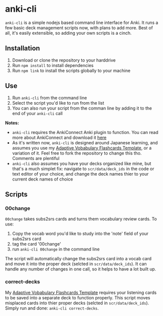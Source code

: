 # anki-cli #

`anki-cli` is a simple nodejs based command line interface for Anki. It runs a few basic deck management scripts now, with plans to add more. Best of all, it's easily extensible, so adding your own scripts is a cinch.

## Installation ##

1. Download or clone the repository to your harddrive
2. Run `npm install` to install dependencies
3. Run `npm link` to install the scripts globally to your machine

## Use ##

1. Run `anki-cli` from the command line
2. Select the script you'd like to run from the list
3. You can also run your script from the comman line by adding it to the end of your `anki-cli` call

__Notes:__ 

* `anki-cli` requires the AnkiConnect Anki plugin to function. You can read more about AnkiConnect and download it [here](https://ankiweb.net/shared/info/2055492159)
* As it's written now, `anki-cli` is designed around Japanese learning, and assumes you use my [Adaptive Vobabulary Flashcards Template](https://github.com/towercity/anki-adaptive-vobabulary-flashcards), or a variation of it. Feel free to fork the repository to change this tho. Comments are plentiful
* `anki-cli` also assumes you have your decks organized like mine, but that's a much simplet fix: navigate to `scr/data/deck_ids` in the code or text editor of your choice, and change the deck names thier to your current deck names of choice

## Scripts ##

### 00change ###

`00change` takes subs2srs cards and turns them vocabulary review cards. To use:

1. Copy the vocab word you'd like to study into the 'note' field of your subs2srs card
2. tag the card '00change'
3. run `anki-cli 00change` in the command line

The script will automatically change the subs2srs card into a vocab card and move it into the proper deck (selcted in `scr/data/deck_ids`). It can handle any number of changes in one call, so it helps to have a lot built up.

### correct-decks ###

My [Adaptive Vobabulary Flashcards Template](https://github.com/towercity/anki-adaptive-vobabulary-flashcards) requires your listening cards to be saved into a separate deck to function properly. This script moves misplaced cards into thier proper decks (selcted in `scr/data/deck_ids`). Simply run and done: `anki-cli correct-decks`.